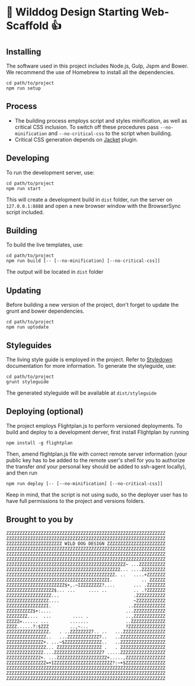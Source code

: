 :dog: Wilddog Design Starting Web-Scaffold :+1:
===============================================

Installing
----------
The software used in this project includes Node.js, Gulp, Jspm and Bower.
We recommend the use of Homebrew to install all the dependencies.
```
cd path/to/project
npm run setup
```

Process
-------
- The building process employs script and styles minification, as well as critical CSS inclusion. To switch off these procedures pass `--no-minification` and `--no-critical-css` to the script when building.
- Critical CSS generation depends on [Jacket](https://github.com/at-import/jacket) plugin.

Developing
----------
To run the development server, use:
```
cd path/to/project
npm run start
```
This will create a development build in `dist` folder, run the server on `127.0.0.1:8888` and
open a new browser window with the BrowserSync script included.

Building
--------
To build the live templates, use:
```
cd path/to/project
npm run build [-- [--no-minification] [--no-critical-css]]
```
The output will be located in `dist` folder

Updating
--------
Before building a new version of the project, don't forget to update the grunt and bower
dependencies.
```
cd path/to/project
npm run uptodate
```

Styleguides
-----------
The living style guide is employed in the project. Refer to [Styledown](https://github.com/styledown/styledown)
documentation for more information.
To generate the styleguide, use:
```
cd path/to/project
grunt styleguide
```
The generated styleguide will be available at `dist/styleguide`

Deploying (optional)
--------------------
The project employs Flightplan.js to perform versioned deployments. To build and deploy to a development derver,
first install Flightplan by running
```
npm install -g flightplan
```
Then, amend flightplan.js file with correct remote server information (your public key has to be added to the remote
user's shell for you to authorize the transfer *and* your personal key should be added to ssh-agent locally), and then run
```
npm run deploy [-- [--no-minification] [--no-critical-css]]
```
Keep in mind, that the script is not using sudo, so the deployer user has to have full permissions to the project and versions folders.

Brought to you by
-----------------

```
ZZZZZZZZZZZZZZZZZZZZZZZZZZZZZZZZZZZZZZZZZZZZZZZZZZZZZZZZZZZZ
ZZZZZZZZZZZZZZZZZZZZZZZZZZZZZZZZZZZZZZZZZZZZZZZZZZZZZZZZZZZZ
ZZZZZZZZZZZZZZZZZZZZZ WILD DOG DESIGN ZZZZZZZZZZZZZZZZZZZZZZ
ZZZZZZZZZZZZZZZZZZZZZZZZZZZZZZZZZZZZZZZZZZZZZZZZZZZZZZZZZZZZ
ZZZZZZZZZZZZZZZZZZZZZZZZZZZZZZZZZZZZZZZZZZZZZZZZZZZZZZZZZZZZ
ZZZZZZZZZZZZZZZZZZZZZZZZZZZZZZZZZZZZZZZZZZZZZZZZZZZZZZZZZZZZ
ZZZZZZZZZZZZZZZZZZZZZZZZZZZZZZZZZZZZZZZZZZZZZ~ ...ZZZZZZZZZZ
ZZZZZZZZZZZZZZZZZZZZZZZZZZZZZZZZZZZZZZZZZZZ... ....ZZZZZZZZZ
ZZZZZZZZZZZZZZZZZZZZZZZZZZZZZZZZZZZZZZZZZ. ..   ....+ZZZZZZZ
ZZZZZZZZZZZZZZZZZZZZZZZZZZZZZZZZZZZZZZI.           .. ZZZZZZ
ZZZZZZZZZZZZZZZZZZZZZZ$+,.~IZZZZZZZZ?....       ... .ZZZZZZZ
ZZZZZZZZZZZZZZZZZZ$... ...     .... ..          .. .?ZZZZZZZ
ZZZZZZZZZZZZZZZZZ...                            .ZZZZZZZZZZZ
ZZZZZZZZZZZZZZZZ....                            ~ZZZZZZZZZZZ
ZZZZZZZZZZZZZZZI.                             ..ZZZZZZZZZZZZ
ZZZZZZZZZZ$+:....                            ...ZZZZZZZZZZZZ
ZZZZZZZZ....  ...        .... .              ..,ZZZZZZZZZZZZ
ZZZZZ=...... ...        .......              ..ZZZZZZZZZZZZZ
ZZZZ......?:$ZZZ        ..,~...              ?ZZZZZZZZZZZZZZ
ZZZZZZZZZZZZZZZZ.   . ..ZZZZZZZZ7.. ..   ...ZZZZZZZZZZZZZZZZ
ZZZZZZZZZZZZZZZ..   ...ZZZZZZZZZZZZ7..   ..ZZZZZZZZZZZZZZZZZ
ZZZZZZZZZZZZZZ+. ...~$ZZZZZZZZZZZZZZ..   ..ZZZZZZZZZZZZZZZZZ
ZZZZZZZZZZZZZZZ... ZZZZZZZZZZZZZZZZZ .   . ZZZZZZZZZZZZZZZZZ
ZZZZZZZZZZZZZZ....ZZZZZZZZZZZZZZZZZZ7 .....ZZZZZZZZZZZZZZZZZ
ZZZZZZZZZZZZZ+. ...ZZZZZZZZZZZZZZZZZZZ+.....,ZZZZZZZZZZZZZZZ
ZZZZZZZZZZZZZZZ=+IZZZZZZZZZZZZZZZZZZZZZZ?:~+$ZZZZZZZZZZZZZZZ
ZZZZZZZZZZZZZZZZZZZZZZZZZZZZZZZZZZZZZZZZZZZZZZZZZZZZZZZZZZZZ
ZZZZZZZZZZZZZZZZZZZZZZZZZZZZZZZZZZZZZZZZZZZZZZZZZZZZZZZZZZZZ
ZZZZZZZZZZZZZZZZZZZZZZZZZZZZZZZZZZZZZZZZZZZZZZZZZZZZZZZZZZZZ
```